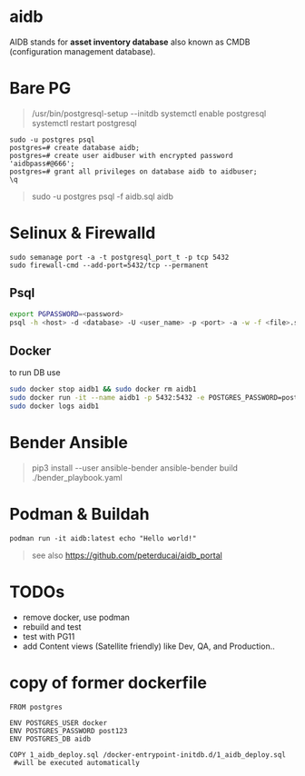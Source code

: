 # aidb
AIDB stands for **asset inventory database** also known as CMDB (configuration management database).



# Bare PG


> /usr/bin/postgresql-setup --initdb
> systemctl enable postgresql
> systemctl restart postgresql

```
sudo -u postgres psql
postgres=# create database aidb;
postgres=# create user aidbuser with encrypted password 'aidbpass#@666';
postgres=# grant all privileges on database aidb to aidbuser;
\q
```

> sudo -u postgres psql -f aidb.sql aidb


# Selinux & Firewalld

```
sudo semanage port -a -t postgresql_port_t -p tcp 5432
sudo firewall-cmd --add-port=5432/tcp --permanent
```

## Psql

```bash
export PGPASSWORD=<password>
psql -h <host> -d <database> -U <user_name> -p <port> -a -w -f <file>.sql
```

## Docker

to run DB use

```bash
sudo docker stop aidb1 && sudo docker rm aidb1
sudo docker run -it --name aidb1 -p 5432:5432 -e POSTGRES_PASSWORD=post123. -d peterducai/aidb:latest
sudo docker logs aidb1
```
# Bender Ansible

> pip3 install --user ansible-bender
> ansible-bender build ./bender_playbook.yaml


# Podman & Buildah

```
podman run -it aidb:latest echo "Hello world!"

```

> see also https://github.com/peterducai/aidb_portal


# TODOs

* remove docker, use podman
* rebuild and test
* test with PG11
* add Content views (Satellite friendly) like Dev, QA, and Production..

# copy of former dockerfile

```
FROM postgres

ENV POSTGRES_USER docker
ENV POSTGRES_PASSWORD post123
ENV POSTGRES_DB aidb

COPY 1_aidb_deploy.sql /docker-entrypoint-initdb.d/1_aidb_deploy.sql
 #will be executed automatically
```